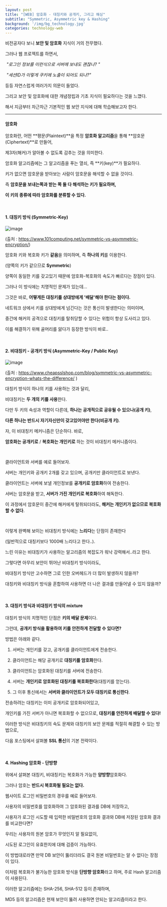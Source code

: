 ```yaml
---
layout: post
title: "[WEB] 암호화 - 대칭키와 공개키, 그리고 해싱"
subtitle: "Symmetric, Asymmetric key & Hashing"
background: '/img/bg_technology.jpg'
categories: technology-web
---
```


비전공자다 보니 **보안 및 암호화** 지식이 거의 전무했다.

그러나 웹 프로젝트를 하면서, 

​	*"로그인 정보를 이런식으로 서버에 보내도 괜찮나? "*

​	*"세션ID가 이렇게 쿠키에 노출이 되어도 되나?"*

등등 자연스럽게 여러가지 의문이 들었다. 

그리고 보안 및 암호화에 대한 개념정립과 기초 지식이 필요하다는 것을 느꼈다.

해서 지금부터 차근차근 기본적인 웹 보안 지식에 대해 학습해보고자 한다.

---

#### 암호화

암호화란, 어떤 **평문(Plaintext)**을 특정 **암호화 알고리즘**을 통해 **암호문(Ciphertext)**로 만들어, 

제3자(해커)가 알아볼 수 없도록 감추는 것을 의미한다.

암호화 알고리즘에는 그 알고리즘을 푸는 열쇠, 즉 **키(key)**가 필요하다.

키가 없으면 암호문을 받아보는 사람이 암호문을 해석할 수 없을 것이다.

즉 **암호문을 보내는쪽과 받는 쪽 둘 다 해석하는 키가 필요하며,**

**이 키의 종류에 따라 암호화를 분류할 수 있다.**

<br/>

#### 1. 대칭키 방식 (Symmetric-Key)

![image](https://www.101computing.net/wp/wp-content/uploads/symmetric-encryption.png)

(출처 : https://www.101computing.net/symmetric-vs-asymmetric-encryption/)

암호화 키와 복호화 키가 **같음**을 의미하며, 즉 **하나의 키**를 이용한다.

(양쪽의 키가 같으므로 **Symmetric**)

양쪽이 동일한 키를 갖고있기 때문에 암호화-복호화의 속도가 빠르다는 장점이 있다.

그러나 이 방식에는 치명적인 문제가 있는데...

그것은 바로, **어떻게든 대칭키를 상대방에게 '배달'해야 한다는 점이다.**

네트워크 상에서 키를 상대방에게 넘긴다는 것은 통신이 발생한다는 의미이며,

중간에 해커의 공격으로 대칭키를 탈취당할 수 있다는 위험이 항상 도사리고 있다.

이를 해결하기 위해 골머리를 앓다가 등장한 방식이 바로..

<br/>

#### 2. 비대칭키 - 공개키 방식 (Asymmetric-Key / Public Key)

![image](https://www.cheapsslshop.com/blog/wp-content/uploads/2019/09/asymmetric-encryption.png)

(출처 : https://www.cheapsslshop.com/blog/symmetric-vs-asymmetric-encryption-whats-the-difference/ )

대칭키 방식이 하나의 키를 사용하는 것과 달리, 

비대칭키는 **두 개의 키를 사용**한다. 

다만 두 키의 속성과 역할이 다른데, **하나는 공개적으로 공유될 수 있으나(공개 키)**, 

**다른 하나는 반드시 자기자신만이 갖고있어야만 한다(비공개 키)**.

자, 이 비대칭키 메커니즘은 단순하다. 바로,

**암호화는 공개키로** / **복호화는 개인키로** 하는 것이 비대칭키 메커니즘이다.

<br/>

클라이언트와 서버를 예로 들어보자.

서버는 개인키와 공개키 2개를 갖고 있으며, 공개키만 클라이언트로 보낸다.

클라이언트는 서버에 보낼 개인정보를 **공개키로 암호화**하여 전송한다.

서버는 암호문을 받고, **서버가 가진 개인키로 복호화**하여 해독한다.

이 과정에서 암호문이 중간에 해커에게 탈취되더라도, **해커는 개인키가 없으므로 복호화 할 수 없다**.

<br/>

이렇게 완벽해 보이는 비대칭키 방식에는 **느리다**는 단점이 존재한다

(일반적으로 대칭키보다 1000배 느리다고 한다..).

느린 이유는 비대칭키가 사용하는 알고리즘의 복잡도가 워낙 강력해서..라고 한다.

그렇다면 아무리 보안이 뛰어난 비대칭키 방식이라도, 

비대칭키 방식만 고수하면 그로 인한 오버헤드가 더 많이 발생하지 않을까?

대칭키와 비대칭키 방식을 혼합하여 사용하면 더 나은 결과를 만들어낼 수 있지 않을까?

<br/>

#### 3. 대칭키 방식과 비대칭키 방식의 mixture

대칭키 방식의 치명적인 단점은 **키의 배달 문제**이다.

그런데, **공개키 방식을 활용하여 키를 안전하게 전달할 수 있다면?**

방법은 아래와 같다.

 1) 서버는 개인키를 갖고, 공개키를 클라이언트에게 전송한다.

 2) 클라이언트는 해당 공개키로 **대칭키를 암호화**한다.

 3) 클라이언트는 암호화된 대칭키를 서버에 전송한다.

 4) 서버는 **개인키로 암호화된 대칭키를 복호화한다**(대칭키를 얻는다).

 5) 그 이후 통신에서는 **서버와 클라이언트가 모두 대칭키로 통신한다**.

전송하려는 대칭키는 이미 공개키로 암호화되어있고, 

개인키를 가진 서버가 아니면 복호화할 수 없으므로, **대칭키를 안전하게 배달할 수 있다!**

이러한 방식은 비대칭키의 속도 문제와 대칭키의 보안 문제를 적절히 해결할 수 있는 방법으로,

다음 포스팅에서 살펴볼 **SSL 통신**의 기본 전략이다.

<br/>

#### 4. Hashing 암호화 - 단방향

위에서 살펴본 대칭키, 비대칭키는 복호화가 가능한 **양방향**암호화다.

그러나 암호는 **반드시 복호화될 필요는 없다.**

웹사이트 로그인 비밀번호의 경우를 예로 들어보자.

사용자의 비밀번호를 암호화하여 그 암호화된 결과를 DB에 저장하고,

사용자가 로그인 시도할 때 입력한 비밀번호의 암호화 결과와 DB에 저장된 암호화 결과를 비교한다면?

우리는 사용자의 원본 암호가 무엇인지 알 필요없이, 

시도된 로그인이 유효한지에 대해 검증이 가능하다.

이 방법대로라면 만약 DB 보안이 뚫리더라도 결국 원본 비밀번호는 알 수 없다는 장점이 있다.

이처럼 복호화가 불가능한 암호화 방식을 **단방향 암호화**라고 하며, 주로 Hash 알고리즘이 사용된다.

이러한 알고리즘에는 SHA-256, SHA-512 등이 존재하며,

MD5 등의 알고리즘은 현재 보안이 뚫려 사용하면 안되는 알고리즘이라고 한다.



